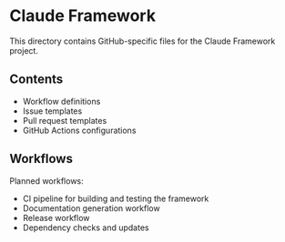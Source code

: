 # Claude Framework

This directory contains GitHub-specific files for the Claude Framework project.

## Contents

- Workflow definitions
- Issue templates
- Pull request templates
- GitHub Actions configurations

## Workflows

Planned workflows:

- CI pipeline for building and testing the framework
- Documentation generation workflow
- Release workflow
- Dependency checks and updates